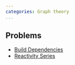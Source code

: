 ```yaml
---
categories: Graph theory
...
```


## Problems
- [Build Dependencies](https://open.kattis.com/problems/builddeps)
- [Reactivity Series](https://open.kattis.com/problems/reactivity)
